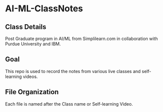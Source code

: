# AI-ML-ClassNotes
## Class Details
Post Graduate program in AI/ML from Simplilearn.com in collaboration with Purdue University and IBM.

## Goal
This repo is used to record the notes from various live classes and self-learning videos.

## File Organization
Each file is named after the Class name or Self-learning Video. 


